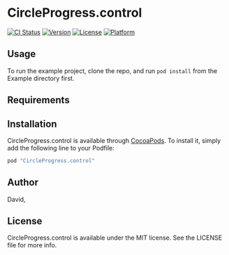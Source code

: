 # CircleProgress.control

[![CI Status](http://img.shields.io/travis/David/CircleProgress.control.svg?style=flat)](https://travis-ci.org/David/CircleProgress.control)
[![Version](https://img.shields.io/cocoapods/v/CircleProgress.control.svg?style=flat)](http://cocoapods.org/pods/CircleProgress.control)
[![License](https://img.shields.io/cocoapods/l/CircleProgress.control.svg?style=flat)](http://cocoapods.org/pods/CircleProgress.control)
[![Platform](https://img.shields.io/cocoapods/p/CircleProgress.control.svg?style=flat)](http://cocoapods.org/pods/CircleProgress.control)

## Usage

To run the example project, clone the repo, and run `pod install` from the Example directory first.

## Requirements

## Installation

CircleProgress.control is available through [CocoaPods](http://cocoapods.org). To install
it, simply add the following line to your Podfile:

```ruby
pod "CircleProgress.control"
```

## Author

David, 

## License

CircleProgress.control is available under the MIT license. See the LICENSE file for more info.

